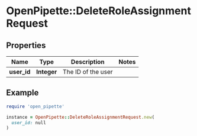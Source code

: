 # OpenPipette::DeleteRoleAssignmentRequest

## Properties

| Name | Type | Description | Notes |
| ---- | ---- | ----------- | ----- |
| **user_id** | **Integer** | The ID of the user |  |

## Example

```ruby
require 'open_pipette'

instance = OpenPipette::DeleteRoleAssignmentRequest.new(
  user_id: null
)
```

